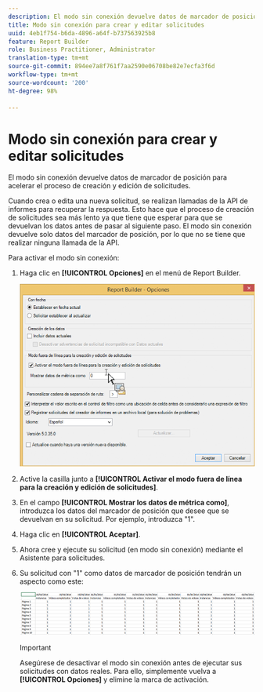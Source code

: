```yaml
---
description: El modo sin conexión devuelve datos de marcador de posición para acelerar el proceso de creación y edición de solicitudes.
title: Modo sin conexión para crear y editar solicitudes
uuid: 4eb1f754-b6da-4896-a64f-b737563925b8
feature: Report Builder
role: Business Practitioner, Administrator
translation-type: tm+mt
source-git-commit: 894ee7a8f761f7aa2590e06708be82e7ecfa3f6d
workflow-type: tm+mt
source-wordcount: '200'
ht-degree: 98%

---
```



# Modo sin conexión para crear y editar solicitudes

El modo sin conexión devuelve datos de marcador de posición para acelerar el proceso de creación y edición de solicitudes.

Cuando crea o edita una nueva solicitud, se realizan llamadas de la API de informes para recuperar la respuesta. Esto hace que el proceso de creación de solicitudes sea más lento ya que tiene que esperar para que se devuelvan los datos antes de pasar al siguiente paso. El modo sin conexión devuelve solo datos del marcador de posición, por lo que no se tiene que realizar ninguna llamada de la API.

Para activar el modo sin conexión:

1. Haga clic en **[!UICONTROL Opciones]** en el menú de Report Builder.

   ![](assets/offline_mode.png)

1. Active la casilla junto a **[!UICONTROL Activar el modo fuera de línea para la creación y edición de solicitudes]**.
1. En el campo **[!UICONTROL Mostrar los datos de métrica como]**, introduzca los datos del marcador de posición que desee que se devuelvan en su solicitud. Por ejemplo, introduzca &quot;1&quot;.
1. Haga clic en **[!UICONTROL Aceptar]**.
1. Ahora cree y ejecute su solicitud (en modo sin conexión) mediante el Asistente para solicitudes.
1. Su solicitud con &quot;1&quot; como datos de marcador de posición tendrán un aspecto como este:

   ![](assets/offline_mode_example.png)

   >[!IMPORTANT]
   >
   >Asegúrese de desactivar el modo sin conexión antes de ejecutar sus solicitudes con datos reales. Para ello, simplemente vuelva a **[!UICONTROL Opciones]** y elimine la marca de activación.

